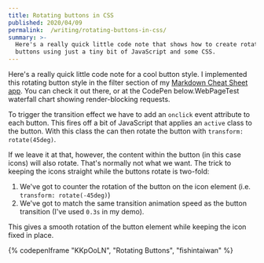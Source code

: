 ```yaml
---
title: Rotating buttons in CSS
published: 2020/04/09
permalink:  /writing/rotating-buttons-in-css/
summary: >-
  Here's a really quick little code note that shows how to create rotating
  buttons using just a tiny bit of JavaScript and some CSS.
---
```


Here's a really quick little code note for a cool button style. I implemented this rotating button style in the filter section of my [Markdown Cheat Sheet app](https://markdown.fershad.com). You can check it out there, or at the CodePen below.WebPageTest waterfall chart showing render-blocking requests.

To trigger the transition effect we have to add an `onclick` event attribute to each button. This fires off a bit of JavaScript that applies an `active` class to the button. With this class the can then rotate the button with `transform: rotate(45deg)`.

If we leave it at that, however, the content within the button (in this case icons) will also rotate. That's normally not what we want. The trick to keeping the icons straight while the buttons rotate is two-fold:

1. We've got to counter the rotation of the button on the icon element (i.e. `transform: rotate(-45deg)`)
2. We've got to match the same transition animation speed as the button transition (I've used `0.3s` in my demo).

This gives a smooth rotation of the button element while keeping the icon fixed in place.

{% codepenIframe "KKpOoLN", "Rotating Buttons", "fishintaiwan" %}
